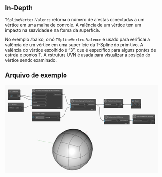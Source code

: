 ## In-Depth
`TSplineVertex.Valence` retorna o número de arestas conectadas a um vértice em uma malha de controle. A valência de um vértice tem um impacto na suavidade e na forma da superfície.

No exemplo abaixo, o nó `TSplineVertex.Valence` é usado para verificar a valência de um vértice em uma superfície da T-Spline do primitivo. A valência do vértice escolhido é “3”, que é específico para alguns pontos de estrela e pontos T. A estrutura UVN é usada para visualizar a posição do vértice sendo examinado.

## Arquivo de exemplo

![Example](./Autodesk.DesignScript.Geometry.TSpline.TSplineVertex.Valence_img.jpg)
